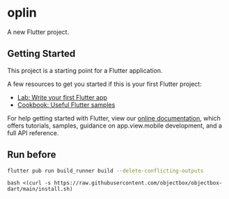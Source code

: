 # oplin

A new Flutter project.

## Getting Started

This project is a starting point for a Flutter application.

A few resources to get you started if this is your first Flutter project:

- [Lab: Write your first Flutter app](https://flutter.dev/docs/get-started/codelab)
- [Cookbook: Useful Flutter samples](https://flutter.dev/docs/cookbook)

For help getting started with Flutter, view our
[online documentation](https://flutter.dev/docs), which offers tutorials, samples, guidance on
app.view.mobile development, and a full API reference.

## Run before

```bash
flutter pub run build_runner build --delete-conflicting-outputs
```
```
bash <(curl -s https://raw.githubusercontent.com/objectbox/objectbox-dart/main/install.sh)
```